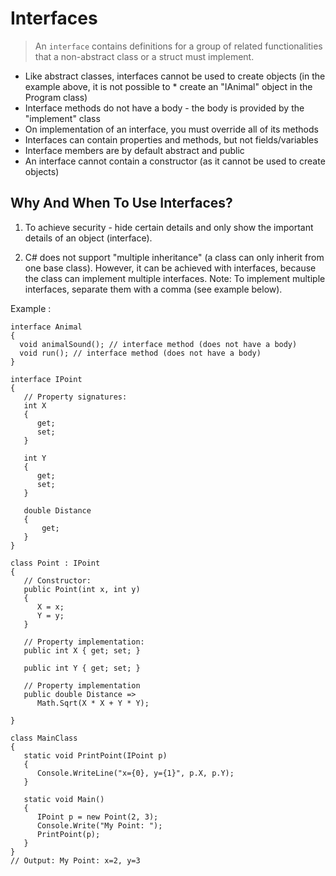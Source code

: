 # Interfaces
>An `interface` contains definitions for a group of related functionalities that a non-abstract class or a struct must implement.


* Like abstract classes, interfaces cannot be used to create objects (in the example above, it is not possible to * create an "IAnimal" object in the Program class)
* Interface methods do not have a body - the body is provided by the "implement" class
* On implementation of an interface, you must override all of its methods
* Interfaces can contain properties and methods, but not fields/variables
* Interface members are by default abstract and public
* An interface cannot contain a constructor (as it cannot be used to create objects)


## Why And When To Use Interfaces?
1) To achieve security - hide certain details and only show the important details of an object (interface).

2) C# does not support "multiple inheritance" (a class can only inherit from one base class). However, it can be achieved with interfaces, because the class can implement multiple interfaces. Note: To implement multiple interfaces, separate them with a comma (see example below).


Example :
```
interface Animal 
{
  void animalSound(); // interface method (does not have a body)
  void run(); // interface method (does not have a body)
}
```

```
interface IPoint
{
   // Property signatures:
   int X
   {
      get;
      set;
   }

   int Y
   {
      get;
      set;
   }

   double Distance
   {
       get;
   }
}

class Point : IPoint
{
   // Constructor:
   public Point(int x, int y)
   {
      X = x;
      Y = y;
   }

   // Property implementation:
   public int X { get; set; }

   public int Y { get; set; }

   // Property implementation
   public double Distance =>
      Math.Sqrt(X * X + Y * Y);

}

class MainClass
{
   static void PrintPoint(IPoint p)
   {
      Console.WriteLine("x={0}, y={1}", p.X, p.Y);
   }

   static void Main()
   {
      IPoint p = new Point(2, 3);
      Console.Write("My Point: ");
      PrintPoint(p);
   }
}
// Output: My Point: x=2, y=3
```
